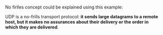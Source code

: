 No firlles concept could be explained using this example:

UDP is a no-frills transport protocol: **it sends large datagrams to a remote host, but it makes no assurances about their delivery or the order in which they are delivered**.

